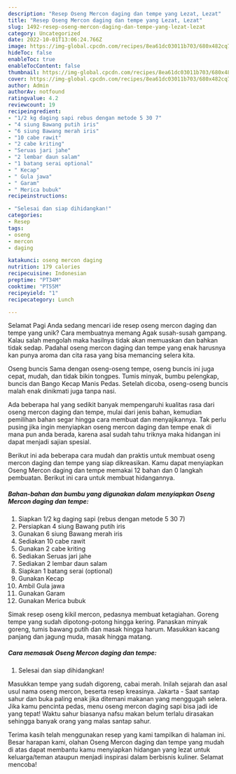 ```yaml
---
description: "Resep Oseng Mercon daging dan tempe yang Lezat, Lezat"
title: "Resep Oseng Mercon daging dan tempe yang Lezat, Lezat"
slug: 1492-resep-oseng-mercon-daging-dan-tempe-yang-lezat-lezat
category: Uncategorized
date: 2022-10-01T13:06:24.766Z
image: https://img-global.cpcdn.com/recipes/8ea61dc03011b703/680x482cq70/oseng-mercon-daging-dan-tempe-foto-resep-utama.jpg
hideToc: false
enableToc: true
enableTocContent: false
thumbnail: https://img-global.cpcdn.com/recipes/8ea61dc03011b703/680x482cq70/oseng-mercon-daging-dan-tempe-foto-resep-utama.jpg
cover: https://img-global.cpcdn.com/recipes/8ea61dc03011b703/680x482cq70/oseng-mercon-daging-dan-tempe-foto-resep-utama.jpg
author: Admin
authorAv: notfound
ratingvalue: 4.2
reviewcount: 19
recipeingredient:
- "1/2 kg daging sapi rebus dengan metode 5 30 7"
- "4 siung Bawang putih iris"
- "6 siung Bawang merah iris"
- "10 cabe rawit"
- "2 cabe kriting"
- "Seruas jari jahe"
- "2 lembar daun salam"
- "1 batang serai optional"
- " Kecap"
- " Gula jawa"
- " Garam"
- " Merica bubuk"
recipeinstructions:

- "Selesai dan siap dihidangkan!"
categories:
- Resep
tags:
- oseng
- mercon
- daging

katakunci: oseng mercon daging 
nutrition: 179 calories
recipecuisine: Indonesian
preptime: "PT34M"
cooktime: "PT55M"
recipeyield: "1"
recipecategory: Lunch

---
```



Selamat Pagi Anda sedang mencari ide resep oseng mercon daging dan tempe yang unik? Cara membuatnya memang Agak susah-susah gampang. Kalau salah mengolah maka hasilnya tidak akan memuaskan dan bahkan tidak sedap. Padahal oseng mercon daging dan tempe yang enak harusnya kan punya aroma dan cita rasa yang bisa memancing selera kita.


Oseng buncis Sama dengan oseng-oseng tempe, oseng buncis ini juga cepat, mudah, dan tidak bikin tongpes. Tumis minyak, bumbu pelengkap, buncis dan Bango Kecap Manis Pedas. Setelah dicoba, oseng-oseng buncis malah enak dinikmati juga tanpa nasi.

Ada beberapa hal yang sedikit banyak mempengaruhi kualitas rasa dari oseng mercon daging dan tempe, mulai dari jenis bahan, kemudian pemilihan bahan segar hingga cara membuat dan menyajikannya. Tak perlu pusing jika ingin menyiapkan oseng mercon daging dan tempe enak di mana pun anda berada, karena asal sudah tahu triknya maka hidangan ini dapat menjadi sajian spesial.


Berikut ini ada beberapa cara mudah dan praktis untuk membuat oseng mercon daging dan tempe yang siap dikreasikan. Kamu dapat menyiapkan Oseng Mercon daging dan tempe memakai 12 bahan dan 0 langkah pembuatan. Berikut ini cara untuk membuat hidangannya.

<!--inarticleads1-->

##### Bahan-bahan dan bumbu yang digunakan dalam menyiapkan Oseng Mercon daging dan tempe:

1. Siapkan 1/2 kg daging sapi (rebus dengan metode 5 30 7)
1. Persiapkan 4 siung Bawang putih iris
1. Gunakan 6 siung Bawang merah iris
1. Sediakan 10 cabe rawit
1. Gunakan 2 cabe kriting
1. Sediakan Seruas jari jahe
1. Sediakan 2 lembar daun salam
1. Siapkan 1 batang serai (optional)
1. Gunakan  Kecap
1. Ambil  Gula jawa
1. Gunakan  Garam
1. Gunakan  Merica bubuk


Simak resep oseng kikil mercon, pedasnya membuat ketagiahan. Goreng tempe yang sudah dipotong-potong hingga kering. Panaskan minyak goreng, tumis bawang putih dan masak hingga harum. Masukkan kacang panjang dan jagung muda, masak hingga matang. 

<!--inarticleads2-->

##### Cara memasak Oseng Mercon daging dan tempe:


1. Selesai dan siap dihidangkan!

Masukkan tempe yang sudah digoreng, cabai merah. Inilah sejarah dan asal usul nama oseng mercon, beserta resep kreasinya. Jakarta - Saat santap sahur dan buka paling enak jika ditemani makanan yang menggugah selera. Jika kamu pencinta pedas, menu oseng mercon daging sapi bisa jadi ide yang tepat! Waktu sahur biasanya nafsu makan belum terlalu dirasakan sehingga banyak orang yang malas santap sahur. 

Terima kasih telah menggunakan resep yang kami tampilkan di halaman ini. Besar harapan kami, olahan Oseng Mercon daging dan tempe yang mudah di atas dapat membantu kamu menyiapkan hidangan yang lezat untuk keluarga/teman ataupun menjadi inspirasi dalam berbisnis kuliner. Selamat mencoba!

